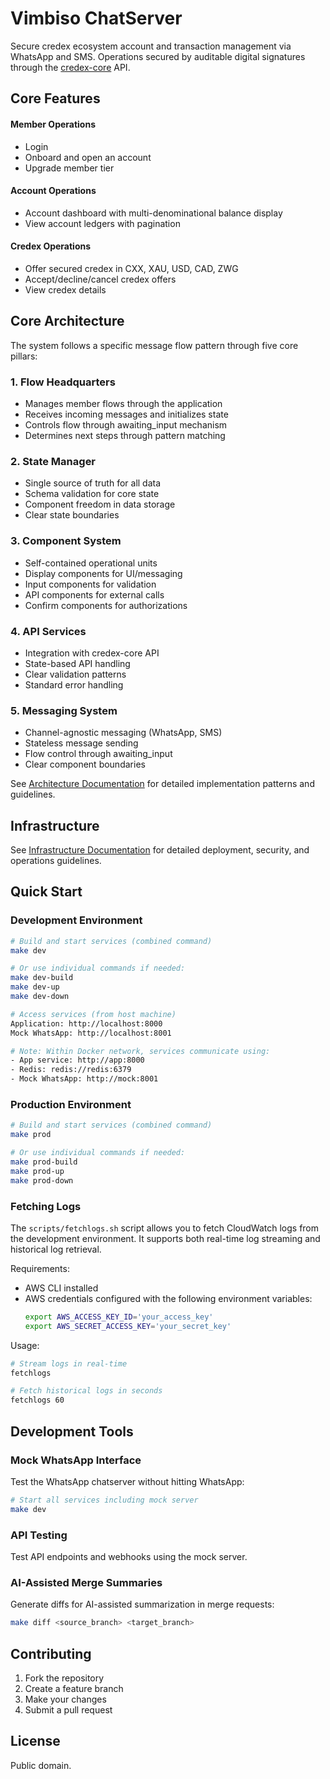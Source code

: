 # Vimbiso ChatServer

Secure credex ecosystem account and transaction management via WhatsApp and SMS. Operations secured by auditable digital signatures through the [credex-core](https://github.com/Great-Sun-Group/credex-core) API.

## Core Features

#### Member Operations
- Login
- Onboard and open an account
- Upgrade member tier

#### Account Operations
- Account dashboard with multi-denominational balance display
- View account ledgers with pagination

#### Credex Operations
- Offer secured credex in CXX, XAU, USD, CAD, ZWG
- Accept/decline/cancel credex offers
- View credex details

## Core Architecture

The system follows a specific message flow pattern through five core pillars:

### 1. Flow Headquarters
- Manages member flows through the application
- Receives incoming messages and initializes state
- Controls flow through awaiting_input mechanism
- Determines next steps through pattern matching

### 2. State Manager
- Single source of truth for all data
- Schema validation for core state
- Component freedom in data storage
- Clear state boundaries

### 3. Component System
- Self-contained operational units
- Display components for UI/messaging
- Input components for validation
- API components for external calls
- Confirm components for authorizations

### 4. API Services
- Integration with credex-core API
- State-based API handling
- Clear validation patterns
- Standard error handling

### 5. Messaging System
- Channel-agnostic messaging (WhatsApp, SMS)
- Stateless message sending
- Flow control through awaiting_input
- Clear component boundaries

See [Architecture Documentation](docs/architecture.md) for detailed implementation patterns and guidelines.

## Infrastructure

See [Infrastructure Documentation](docs/infrastructure.md) for detailed deployment, security, and operations guidelines.

## Quick Start

### Development Environment
```bash
# Build and start services (combined command)
make dev

# Or use individual commands if needed:
make dev-build
make dev-up
make dev-down

# Access services (from host machine)
Application: http://localhost:8000
Mock WhatsApp: http://localhost:8001

# Note: Within Docker network, services communicate using:
- App service: http://app:8000
- Redis: redis://redis:6379
- Mock WhatsApp: http://mock:8001
```

### Production Environment
```bash
# Build and start services (combined command)
make prod

# Or use individual commands if needed:
make prod-build
make prod-up
make prod-down
```

### Fetching Logs
The `scripts/fetchlogs.sh` script allows you to fetch CloudWatch logs from the development environment. It supports both real-time log streaming and historical log retrieval.

Requirements:
- AWS CLI installed
- AWS credentials configured with the following environment variables:
  ```bash
  export AWS_ACCESS_KEY_ID='your_access_key'
  export AWS_SECRET_ACCESS_KEY='your_secret_key'
  ```

Usage:
```bash
# Stream logs in real-time
fetchlogs

# Fetch historical logs in seconds
fetchlogs 60
```

## Development Tools

### Mock WhatsApp Interface
Test the WhatsApp chatserver without hitting WhatsApp:

```bash
# Start all services including mock server
make dev
```

### API Testing
Test API endpoints and webhooks using the mock server.

### AI-Assisted Merge Summaries
Generate diffs for AI-assisted summarization in merge requests:

```bash
make diff <source_branch> <target_branch>
```

## Contributing

1. Fork the repository
2. Create a feature branch
3. Make your changes
4. Submit a pull request

## License

Public domain.
